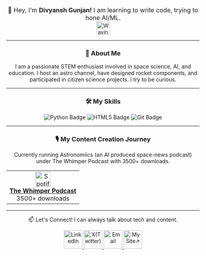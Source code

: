 <div align="center">

<div style="font-size:16px">👋 Hey, I'm <b>Divyansh Gunjan!</b> I am learning to write code, trying to hone AI/ML.</div> <img src="https://media1.giphy.com/media/v1.Y2lkPTc5MGI3NjExdjk0MGZ1ZjZndXR5Nmt5a3RycmlkdWxmZTQ5cmJrZDQ3d3d1dDBtZiZlcD12MV9pbnRlcm5hb19naWZfYnlfaWQmY3Q9cw/4xxzGU0LelJmZ1Kulx/giphy.gif" alt="Waving Hand" style="height: 2.5em; vertical-align: middle;" align="center">
</div>

---
<div align="center">
<h3>🚀 About Me</h3>

<p>
I am a passionate STEM enthusiast involved in space science, AI, and education. I host an astro channel, have designed rocket components, and participated in citizen science projects. I try to be curious.</p>
</div>

---
<div align="center">
<h3>🛠️ My Skills</h3>

<p>
<img src="https://img.shields.io/badge/Python-3776AB?style=for-the-badge&logo=python&logoColor=white" alt="Python Badge"/>
<img src="https://img.shields.io/badge/HTML5-E34F26?style=for-the-badge&logo=html5&logoColor=white" alt="HTML5 Badge"/>
<img src="https://img.shields.io/badge/Git-F05032?style=for-the-badge&logo=git&logoColor=white" alt="Git Badge"/>
</p>
</div>

---
<div align="center">
<h3>🎙️ My Content Creation Journey</h3>
Currently running Astronomiics (an AI produced space-news podcast) under The Whimper Podcast with 3500+ downloads.

<table align="center">
<tr>
<td align="center">
<a href="https://open.spotify.com/show/7xB04oc0PX9A485OUX7sUC" target="_blank">
<img src="https://www.vectorlogo.zone/logos/spotify/spotify-icon.svg" width="40px" alt="Spotify Podcast"/>
<br />
<strong>The Whimper Podcast</strong>
</a>
<br />
3500+ downloads
</td>
</tr>
</table>
</div>

---
<div align="center">
📫 Let's Connect! I can always talk about tech and content.

<!-- <p>&nbsp;</p> -->
<p align="center">
<a href="https://www.linkedin.com/in/divgunjan/" target="_blank">
<img src="https://img.icons8.com/?size=100&id=xuvGCOXi8Wyg&format=png&color=000000" alt="LinkedIn"style="height:3rem"/>
</a>
<a href="https://x.com/div_gunjan" target="_blank">
<img src="https://img.icons8.com/?size=100&id=phOKFKYpe00C&format=png&color=000000" alt="X(Twitter)" style="height:3rem"/>
</a>
<a href="mailto:divyanshconvinces@gmail.com">
<img src="https://img.icons8.com/?size=100&id=12580&format=png&color=000000" style="height:3rem;" alt="Email"/>
<a href="https://divgunjan.github.io/">
<img src="https://img.icons8.com/?size=100&id=t8GnlEGySaKP&format=png&color=000000" style="height: 3rem" alt="My Site↗"></a>
</a>
</p>
</div>
